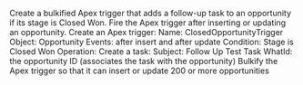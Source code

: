 Create a bulkified Apex trigger that adds a follow-up task to an opportunity if its stage is Closed Won. Fire the Apex trigger after inserting or updating an opportunity.
Create an Apex trigger:
Name: ClosedOpportunityTrigger
Object: Opportunity
Events: after insert and after update
Condition: Stage is Closed Won
Operation: Create a task:
Subject: Follow Up Test Task
WhatId: the opportunity ID (associates the task with the opportunity)
Bulkify the Apex trigger so that it can insert or update 200 or more opportunities